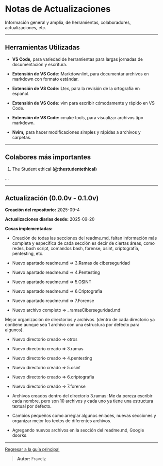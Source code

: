 # Notas de Actualizaciones

Información general y amplia, de herramientas, colaboradores, actualizaciones, etc.

---

## Herramientas Utilizadas

* **VS Code,** para variedad de herramientas para largas jornadas de documentación y escritura.

* **Extensión de VS Code:** Markdownlint, para documentar archivos en markdown con formato estándar.

* **Extensión de VS Code:** Ltex, para la revisión de la ortografía en español.

* **Extensión de VS Code:** vim para escribir cómodamente y rápido en VS Code.

* **Extensión de VS Code:** cmake tools, para visualizar archivos tipo markdown.

* **Nvim,** para hacer modificaciones simples y rápidas a archivos y carpetas.

---

## Colabores más importantes

1. The Student ethical **(@thestudentethical)**

...

---

## Actualización (0.0.0v - 0.1.0v)

**Creación del repositorio:** 2025-09-4

**Actualizaciones diarias desde:** 2025-09-20

**Cosas implementadas:**

* Creación de todas las secciones del readme.md, faltan información más completa y especifica de cada sección es decir de ciertas áreas, como redes, bash script, comandos bash, forense, osint, criptografía, pentesting, etc.

* Nuevo apartado readme.md => 3.Ramas de ciberseguridad
* Nuevo apartado readme.md => 4.Pentesting
* Nuevo apartado readme.md => 5.OSINT
* Nuevo apartado readme.md => 6.Criptografia
* Nuevo apartado readme.md => 7.Forense

* Nuevo archivo completo => _ramasCiberseguridad.md

Mejor organización de directorios y archivos. (dentro de cada directorio ya contiene aunque sea 1 archivo con una estructura por defecto para algunos).

* Nuevo directorio creado => otros
* Nuevo directorio creado => 3.ramas
* Nuevo directorio creado => 4.pentesting
* Nuevo directorio creado => 5.osint
* Nuevo directorio creado => 6.criptografia
* Nuevo directorio creado => 7.forense

* Archivos creados dentro del directorio 3.ramas: Me da pereza escribir cada nombre, pero son 10 archivos y cada uno ya tiene una estructura textual por defecto.

* Cambios pequeños como arreglar algunos enlaces, nuevas secciones y organizar mejor los textos de diferentes archivos.

* Agregando nuevos archivos en la sección del readme.md, Google doorks.

---

[Regresar a la guía principal](./readme.md#informaci%C3%B3n)

> **Autor:** Fravelz
